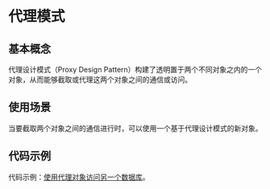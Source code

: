 # 代理模式

## 基本概念

代理设计模式（Proxy Design Pattern）构建了透明置于两个不同对象之内的一个对象，从而能够截取或代理这两个对象之间的通信或访问。


## 使用场景

当要截取两个对象之间的通信进行时，可以使用一个基于代理设计模式的新对象。


## 代码示例

代码示例：[使用代理对象访问另一个数据库](https://github.com/mumingv/php/tree/master/books/my_php_design_patterns/chapter_15)。

